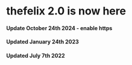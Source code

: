 # thefelix 2.0 is now here
#### Update October 24th 2024 - enable https
#### Updated January 24th 2023
#### Updated July 7th 2022
